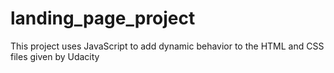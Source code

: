 # landing_page_project
This project uses JavaScript to add dynamic behavior to the HTML and CSS files given by Udacity
